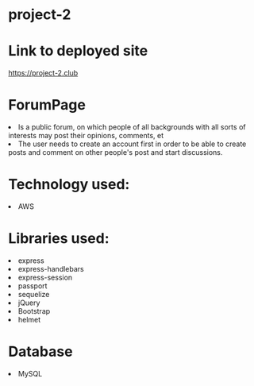 # project-2

# Link to deployed site

https://project-2.club

# ForumPage

<li>Is a public forum, on which people of all backgrounds with all sorts of interests may post their opinions, comments, et</li>
<li>The user needs to create an account first in order to be able to create posts and comment on other people's post and start discussions.</li>

# Technology used:

<li>AWS</li>

# Libraries used:

<li>express</li>
<li>express-handlebars</li>
<li>express-session</li>
<li>passport</li>
<li>sequelize</li>
<li>jQuery</li>
<li>Bootstrap</li>
<li>helmet</li>

# Database

<li>MySQL</li>
